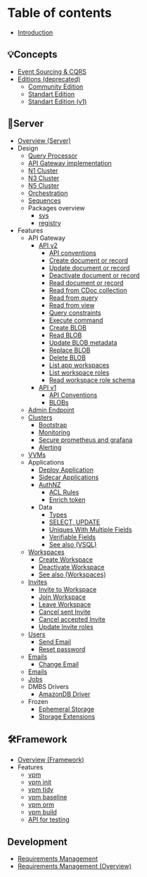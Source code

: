 # Table of contents

- [Introduction](README.md)

## 💡Concepts

- [Event Sourcing & CQRS](concepts/evsrc/README.md)
- [Editions (deprecated)](concepts/editions/README.md)
  - [Community Edition](concepts/editions/ce.md)
  - [Standart Edition](concepts/editions/se.md)
  - [Standart Edition (v1)](concepts/editions/se1.md)

## 🚀Server

- [Overview (Server)](server/README.md)
- Design
  - [Query Processor](server/design/qp.md)
  - [API Gateway implementation](server/design/agw.md)
  - [N1 Cluster](server/design/c2.n1.md)
  - [N3 Cluster](server/design/c2.n3.md)
  - [N5 Cluster](server/design/c2.n5.md)
  - [Orchestration](server/design/orch.md)
  - [Sequences](server/design/sequences.md)
  - Packages overview
    - [sys](server/design/pkgsys.md)
    - [registry](server/design/pkgregistry.md)
- Features  
  - API Gateway
    - [API v2](server/apiv2/README.md)
      - [API conventions](server/apiv2/conventions.md)
      - [Create document or record](server/apiv2/create-doc.md)
      - [Update document or record](server/apiv2/update-doc.md)
      - [Deactivate document or record](server/apiv2/deactivate-doc.md)
      - [Read document or record](server/apiv2/read-doc.md)
      - [Read from CDoc collection](server/apiv2/read-cdocs.md)
      - [Read from query](server/apiv2/read-from-query.md)
      - [Read from view](server/apiv2/read-from-view.md)
      - [Query constraints](server/apiv2/query-constraints.md)
      - [Execute command](server/apiv2/execute-command.md)
      - [Create BLOB](server/apiv2/create-blob.md)
      - [Read BLOB](server/apiv2/read-blob.md)
      - [Update BLOB metadata](server/apiv2/update-blob-meta.md)
      - [Replace BLOB](server/apiv2/replace-blob.md)
      - [Delete BLOB](server/apiv2/delete-blob.md)
      - [List app workspaces](server/apiv2/list-app-workspaces.md)
      - [List workspace roles](server/apiv2/list-ws-roles.md)
      - [Read workspace role schema](server/apiv2/read-ws-role-schema.md)
    - [API v1](server/api-gateway.md)
      - [API Conventions](server/api-conventions.md)
      - [BLOBs](server/blobs.md)
  - [Admin Endpoint](server/admin-endpoint.md)
  - [Clusters](server/clusters/README.md)
    - [Bootstrap](server/clusters/bootstrap.md)
    - [Monitoring](server/mon.md)
    - [Secure prometheus and grafana](server/secure-prometheus-grafana.md)
    - [Alerting](server/alerting.md)
  - [VVMs](server/vvms/README.md)
  - Applications
    - [Deploy Application](server/apps/deploy-app.md)
    - [Sidecar Applications](server/sidecarapps.md)
    - [AuthNZ](server/authnz/README.md)
      - [ACL Rules](server/authnz/aclrules.md)
      - [Enrich token](server/authnz/enrich-token.md)
    - Data
      - [Types](server/vsql/types.md)
      - [SELECT, UPDATE](server/vsql/select-update.md)
      - [Uniques With Multiple Fields](server/vsql/uniques-multi.md)
      - [Verifiable Fields](server/vsql/ver-fields.md)
      - [See also (VSQL)](server/vsql/vsql-seealso.md)
  - [Workspaces](server/workspaces/README.md)
    - [Create Workspace](server/workspaces/create-workspace-v2.md)
    - [Deactivate Workspace](server/workspaces/deactivate-workspace.md)
    - [See also (Workspaces)](server/workspaces/workspaces-seealso.md)
  - [Invites](server/invites/README.md)
    - [Invite to Workspace](server/invites/invite-to-ws.md)
    - [Join Workspace](server/invites/join-ws.md)
    - [Leave Workspace](server/invites/leave-ws.md)
    - [Cancel sent Invite](server/invites/cancel-sent-invite.md)
    - [Cancel accepted Invite](server/invites/cancel-accepted-invite.md)
    - [Update Invite roles](server/invites/update-invite-roles.md)
  - [Users](server/users/README.md)
    - [Send Email](server/users/send_email.md)
    - [Reset password](server/users/reset-password.md)
  - [Emails](server/emails/README.md)
    - [Change Email](server/users/change-email.md)
  - [Emails](server/emails/README.md)
  - [Jobs](server/jobs.md)
  - DMBS Drivers
    - [AmazonDB Driver](server/amazondb-driver.md)
  - Frozen
    - [Ephemeral Storage](server/ephemeral-storage.md)
    - [Storage Extensions](server/storage-extensions.md)

## 🛠️Framework

- [Overview (Framework)](framework/README.md)
- Features
  - [vpm](framework/vpm/README.md)
  - [vpm init](framework/vpm/init.md)
  - [vpm tidy](framework/vpm/tidy.md)
  - [vpm baseline](framework/vpm/baseline.md)
  - [vpm orm](framework/vpm/orm.md)
  - [vpm build](framework/vpm/build.md)
  - [API for testing](framework/api-testing.md)

## Development

- [Requirements Management](reqman/README.md)
- [Requirements Management (Overview)](reqman/reqs-overview.md)
